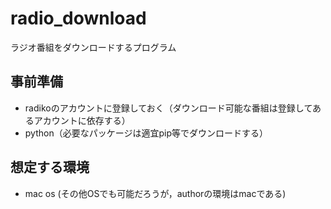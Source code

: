 # radio_download
ラジオ番組をダウンロードするプログラム

## 事前準備
- radikoのアカウントに登録しておく（ダウンロード可能な番組は登録してあるアカウントに依存する）
- python（必要なパッケージは適宜pip等でダウンロードする）

## 想定する環境
- mac os (その他OSでも可能だろうが，authorの環境はmacである)
